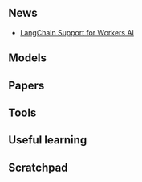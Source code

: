## News
- [ LangChain Support for Workers AI](https://blog.cloudflare.com/langchain-support-for-workers-ai-vectorize-and-d1)

## Models

## Papers

## Tools

## Useful learning

## Scratchpad

